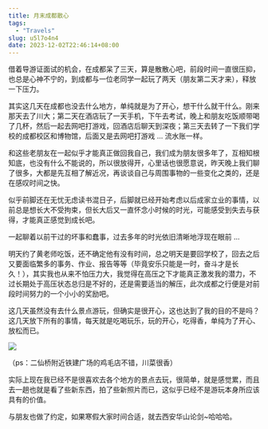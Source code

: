 ```yaml
---
title: 月末成都散心
tags:
  - "Travels"
slug: u5l7o4n4
date: 2023-12-02T22:46:14+08:00
---
```


借着导游证面试的机会，在成都呆了三天，算是散散心吧，前段时间一直很压抑，也总是心神不宁的，到成都与一位老同学一起玩了两天（朋友第二天才来），释放一下压力。

<!--more-->

其实这几天在成都也没去什么地方，单纯就是为了开心，想干什么就干什么。刚来那天去了川大；第二天在酒店玩了一天手机，下午去考试，晚上和朋友吃饭顺带喝了几杯，然后一起去网吧打游戏，回酒店后聊天到深夜；第三天去转了一下我们学校的成都校区和博物馆，后面又是去网吧打游戏 ... 流水账一样。

和这些老朋友在一起似乎才能真正做回我自己，我们成为朋友很多年了，互相知根知底，也没有什么不能说的，所以很放得开，心里话也很愿意说，昨天晚上我们聊了很多，大都是先互相了解近况，再谈谈自己与周围事物的一些变化之类的，还是在感叹时间之快。

似乎前脚还在无忧无虑读书混日子，后脚就已经开始考虑以后成家立业的事情，以前总是想长大不受拘束，但长大后又一直怀念小时候的时光，可能感受到失去与获得，才能真正感觉到成长吧。

一起聊着以前干过的坏事和蠢事，过去多年的时光依旧清晰地浮现在眼前 ...

明天约了黄老师吃饭，还不确定他有没有时间，总之明天是要回学校了，回去之后又要面临繁多的事务、作业、报告等等（毕竟安乐只能是一时，奋斗才是长久！），其实我也从来不怕压力大，我觉得在高压之下才能真正激发我的潜力，不过长期处于高压状态总归是不好的，还是需要适当的解压，此次成都之行便是对前段时间努力的一个小小的奖励吧。

这几天虽然没有去什么景点游玩，但确实是很开心，这也达到了我的目的不是吗？这几天放下所有的事情，每天就是吃喝玩乐，玩的开心，吃得香，单纯为了开心、放松而已。

![](https://cdn.jsdelivr.net/gh/yuanj82/static/blog/202312022312736.png)

（ps：二仙桥附近铁建广场的鸡毛店不错，川菜很香）

实际上现在我已经不是很喜欢去各个地方的景点去玩，很简单，就是感觉累，而且去一趟也就是看了些新东西，拍了些新照片而已，这似乎已经不是游玩本身所应该具有的价值。

与朋友也做了约定，如果寒假大家时间合适，就去西安华山论剑~哈哈哈。